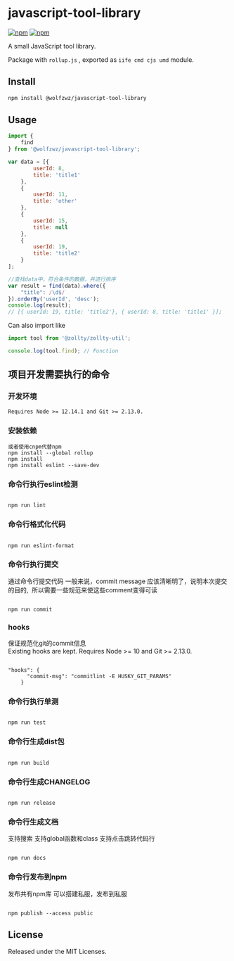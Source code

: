# javascript-tool-library

[![npm](https://img.shields.io/npm/dt/@wolfzwz/javascript-tool-library.svg)](github-https://www.npmjs.com/package/@wolfzwz/javascript-tool-library)
[![npm](https://img.shields.io/npm/v/@wolfzwz/javascript-tool-library.svg)](https://www.npmjs.com/package/@wolfzwz/javascript-tool-library)

A small JavaScript tool library.   

Package with `rollup.js` , exported as `iife cmd cjs umd` module.   

## Install

``` bash
npm install @wolfzwz/javascript-tool-library
```

## Usage

``` javascript
import {
    find
} from '@wolfzwz/javascript-tool-library';

var data = [{
        userId: 8,
        title: 'title1'
    },
    {
        userId: 11,
        title: 'other'
    },
    {
        userId: 15,
        title: null
    },
    {
        userId: 19,
        title: 'title2'
    }
];

//查找data中，符合条件的数据，并进行排序
var result = find(data).where({
    "title": /\d$/
}).orderBy('userId', 'desc');
console.log(result);
// [{ userId: 19, title: 'title2'}, { userId: 8, title: 'title1' }];
```

Can also import like

``` javascript
import tool from '@zollty/zollty-util';

console.log(tool.find); // Function
```

## 项目开发需要执行的命令

### 开发环境

``` 
Requires Node >= 12.14.1 and Git >= 2.13.0.
```

### 安装依赖

``` 
或者使用cnpm代替npm
npm install --global rollup
npm install
npm install eslint --save-dev
```

### 命令行执行eslint检测

``` 

npm run lint
```

### 命令行格式化代码

``` 

npm run eslint-format
```

### 命令行执行提交
通过命令行提交代码
一般来说，commit message 应该清晰明了，说明本次提交的目的,  所以需要一些规范来使这些comment变得可读

``` 

npm run commit
```

### hooks
保证规范化git的commit信息
Existing hooks are kept. Requires Node >= 10 and Git >= 2.13.0.
``` 

"hooks": {
      "commit-msg": "commitlint -E HUSKY_GIT_PARAMS"
    }
```

### 命令行执行单测

``` 

npm run test
```

### 命令行生成dist包

``` 

npm run build
```

### 命令行生成CHANGELOG

``` 

npm run release
```

### 命令行生成文档
支持搜索
支持global函数和class
支持点击跳转代码行

``` 

npm run docs
```

### 命令行发布到npm

发布共有npm库
可以搭建私服，发布到私服

``` 

npm publish --access public
```

## License

Released under the MIT Licenses.
